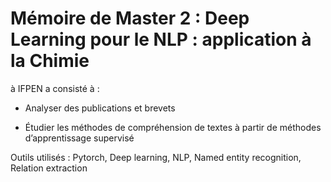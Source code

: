 # Mémoire de Master 2 : Deep Learning pour le NLP : application à la Chimie

à IFPEN a consisté à : 

 - Analyser des publications et brevets
 
 - Étudier les méthodes de compréhension de textes à partir de méthodes d’apprentissage supervisé

Outils utilisés : Pytorch, Deep learning, NLP, Named entity recognition, Relation extraction
